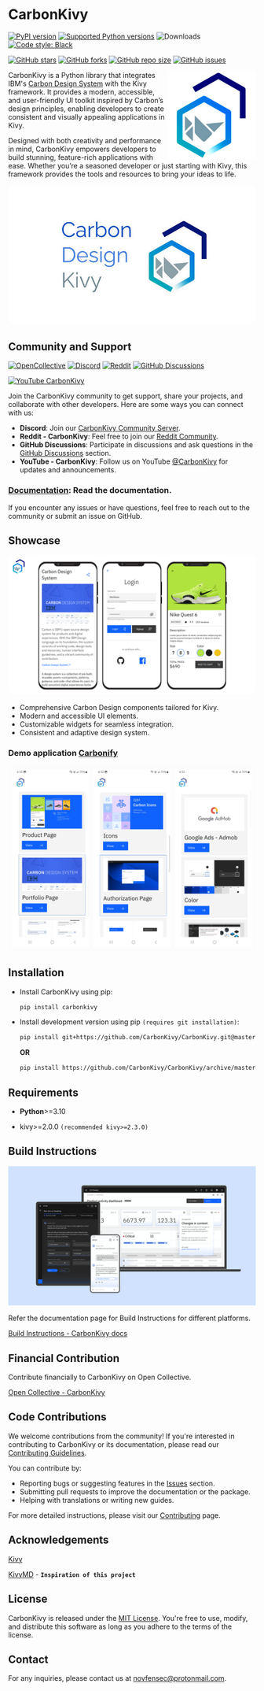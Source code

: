 # CarbonKivy

[![PyPI version](https://img.shields.io/pypi/v/carbonkivy.svg?color=blueviolet&logo=pypi&logoColor=white)](https://pypi.org/project/kvdeveloper)
[![Supported Python versions](https://img.shields.io/pypi/pyversions/carbonkivy.svg?color=yellow&logo=python&logoColor=ffd43b)](#Installation)
![Downloads](https://static.pepy.tech/badge/carbonkivy)
[![Code style: Black](https://img.shields.io/badge/code%20style-black-000000.svg?color=purple)](https://github.com/psf/black)

[![GitHub stars](https://img.shields.io/github/stars/CarbonKivy/CarbonKivy)](https://github.com/CarbonKivy/CarbonKivy/stargazers)
[![GitHub forks](https://img.shields.io/github/forks/CarbonKivy/CarbonKivy)](https://github.com/CarbonKivy/CarbonKivy/network)
[![GitHub repo size](https://img.shields.io/github/repo-size/CarbonKivy/CarbonKivy?color=red&logo=github&logoColor=white)](https://github.com/CarbonKivy/CarbonKivy)
[![GitHub issues](https://img.shields.io/github/issues/CarbonKivy/CarbonKivy?color=blueviolet&logo=github&logoColor=white)](https://github.com/CarbonKivy/CarbonKivy/issues)

<!-- GitAds-Verify: SRMDUV8G51D3M5OJOVUK17BMY96SHNCC -->

<p><img src="https://raw.githubusercontent.com/CarbonKivy/CarbonKivy/master/docs/source/_static/images/carbonkivy_logo256.png" height="180" align="right" padding="11"/></p>

CarbonKivy is a Python library that integrates IBM's [Carbon Design System](https://www.carbondesignsystem.com/) with the Kivy framework. It provides a modern, accessible, and user-friendly UI toolkit inspired by Carbon’s design principles, enabling developers to create consistent and visually appealing applications in Kivy.

Designed with both creativity and performance in mind, CarbonKivy empowers developers to build stunning, feature-rich applications with ease. Whether you’re a seasoned developer or just starting with Kivy, this framework provides the tools and resources to bring your ideas to life.

<p align="center">
    <img width="800" src="https://raw.githubusercontent.com/CarbonKivy/CarbonKivy/master/docs/source/_static/images/carbonkivy_banner720.png" style="border-radius:1em" 
            title="kvdeveloper create MyApp --template nav_toolbar"
        />
</p>

## Community and Support
[![OpenCollective](https://img.shields.io/opencollective/all/CarbonKivy?style=for-the-badge&label=Support%20CarbonKivy&logo=opencollective&color=blue)](https://opencollective.com/CarbonKivy)
[![Discord](https://img.shields.io/discord/566880874789076992?style=for-the-badge&color=7289da&logo=discord&logoColor=7289da)](https://discord.gg/jxZ5xr3pUt)
[![Reddit](https://img.shields.io/static/v1?label=reddit&message=CarbonKivy&style=for-the-badge&color=orangered&logo=reddit&logoColor=orangered)](https://reddit.com/r/CarbonKivy)
[![GitHub Discussions](https://img.shields.io/static/v1?label=GitHub%20Discussions&message=ask%20questions&style=for-the-badge&color=blueviolet&logo=github&logoColor=white)](https://github.com/CarbonKivy/CarbonKivy/discussions)

[![YouTube CarbonKivy](https://img.shields.io/static/v1?label=Youtube&message=CarbonKivy&color=blue&logo=youtube&logoColor=ff0000)](https://youtube.com/@CarbonKivy)

Join the CarbonKivy community to get support, share your projects, and collaborate with other developers. Here are some ways you can connect with us:

- **Discord**: Join our [CarbonKivy Community Server](https://discord.gg/jxZ5xr3pUt).
- **Reddit - CarbonKivy**: Feel free to join our [Reddit Community](https://reddit.com/r/CarbonKivy).
- **GitHub Discussions**: Participate in discussions and ask questions in the [GitHub Discussions](https://github.com/CarbonKivy/CarbonKivy/discussions) section.
- **YouTube - CarbonKivy**: Follow us on YouTube [@CarbonKivy](https://youtube.com/@CarbonKivy) for updates and announcements.

### [Documentation](https://carbonkivy.readthedocs.io/en/latest): Read the documentation.

If you encounter any issues or have questions, feel free to reach out to the community or submit an issue on GitHub.

## Showcase

<p align="center">
    <img width="800" src="https://raw.githubusercontent.com/CarbonKivy/CarbonKivy/master/docs/source/_static/images/carbondesignexamples.svg" style="border-radius:1em" 
            title="kvdeveloper create MyApp --template nav_toolbar"
        />
</p>

- Comprehensive Carbon Design components tailored for Kivy.
- Modern and accessible UI elements.
- Customizable widgets for seamless integration.
- Consistent and adaptive design system.

### Demo application **[Carbonify](https://github.com/CarbonKivy/Carbonify)**

![Carbonify](https://raw.githubusercontent.com/CarbonKivy/Carbonify/master/assets/images/carbonify.jpg)

## Installation
- Install CarbonKivy using pip:

    ```bash
    pip install carbonkivy
    ```

- Install development version using pip `(requires git installation)`:

    ```bash
    pip install git+https://github.com/CarbonKivy/CarbonKivy.git@master
    ```

    **OR**

    ```bash
    pip install https://github.com/CarbonKivy/CarbonKivy/archive/master.zip
    ```

## Requirements
- **Python**>=3.10

- kivy>=2.0.0 `(recommended kivy>=2.3.0)`

## Build Instructions

![carbondesignexamples](https://raw.githubusercontent.com/CarbonKivy/CarbonKivy/master/docs/source/_static/images/carbon1.png)

Refer the documentation page for Build Instructions for different platforms.

[Build Instructions - CarbonKivy docs](https://carbonkivy.readthedocs.io/en/latest/build_instructions/)

## Financial Contribution
Contribute financially to CarbonKivy on Open Collective.

[Open Collective - CarbonKivy](https://opencollective.com/CarbonKivy)

## Code Contributions
We welcome contributions from the community! If you're interested in contributing to CarbonKivy or its documentation, please read our [Contributing Guidelines](https://github.com/CarbonKivy/CarbonKivy/blob/master/CONTRIBUTING.md).

You can contribute by:

- Reporting bugs or suggesting features in the [Issues](https://github.com/CarbonKivy/CarbonKivy/issues) section.
- Submitting pull requests to improve the documentation or the package.
- Helping with translations or writing new guides.

For more detailed instructions, please visit our [Contributing](https://github.com/CarbonKivy/CarbonKivy/blob/master/CONTRIBUTING.md) page.

## Acknowledgements
[Kivy](https://github.com/kivy)

[KivyMD](https://github.com/kivymd) - **`Inspiration of this project`**

## License
CarbonKivy is released under the [MIT License](https://github.com/CarbonKivy/CarbonKivy/blob/master/LICENSE). You're free to use, modify, and distribute this software as long as you adhere to the terms of the license.

## Contact
For any inquiries, please contact us at [novfensec@protonmail.com](mailto:novfensec@protonmail.com).
